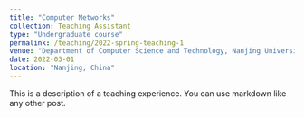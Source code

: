 ```yaml
---
title: "Computer Networks"
collection: Teaching Assistant
type: "Undergraduate course"
permalink: /teaching/2022-spring-teaching-1
venue: "Department of Computer Science and Technology, Nanjing University  "
date: 2022-03-01
location: "Nanjing, China"
---
```


This is a description of a teaching experience. You can use markdown like any other post.
